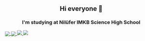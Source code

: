 <html>
  <body>
    <h2 align="center">Hi everyone 👋</h2>
    <h3 align="center">I'm studying at <b>Nilüfer IMKB Science High School</b></h3> 

   <a href="mailto:ardacenkerkaragoz@gmail.com">
      <img align="center" src="https://img.shields.io/badge/-Gmail-FF0000?logo=gmail&logoColor=white&style=for-the-badge"></img>
   </a>

   <a href="https://www.linkedin.com/in/arda-cenker-karag%C3%B6z-b077451b6/">
      <img align="center" src="https://img.shields.io/badge/-Linkedin-0000FF?logo=linkedin&logoColor=white&style=for-the-badge"></img>
    </a>

   <a href="https://github.com/ArdaCenker">
      <img src="https://github-readme-stats.vercel.app/api/?username=ArdaCenker&show_icons=true&bg_color=0d1117&text_color=bdc3c7&title_color=1e90fff&icon_color=1e90ff&hide_border=true" style="max-width:100%;">
    </a>

   <a href="https://github.com/ArdaCenker">
        <img src="https://github-readme-stats.vercel.app/api/top-langs/?username=ArdaCenker&layout=compact&show_icons=true&bg_color=0d1117&text_color=bdc3c7&title_color=1e90fff&icon_color=1e90ff&hide_border=true" style="max-width:100%;">
    </a>
  </body>
</html>


